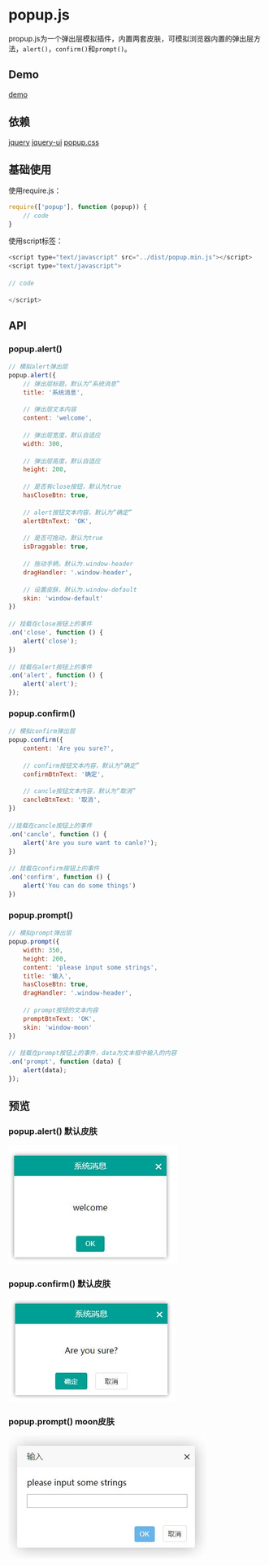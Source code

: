 ﻿# popup.js

propup.js为一个弹出层模拟插件，内置两套皮肤，可模拟浏览器内置的弹出层方法，`alert()`，`confirm()`和`prompt()`。

## Demo

[demo](https://susucain.github.io/popup.js/)

## 依赖

[jquery](https://github.com/jquery/jquery) [jquery-ui](https://github.com/jquery/jquery-ui) [popup.css](https://raw.githubusercontent.com/susucain/popup.js/master/dist/popup.min.css)

## 基础使用

使用require.js：

```javascript
require(['popup'], function (popup)) {
    // code        
}
```

使用script标签：

```javascript
<script type="text/javascript" src="../dist/popup.min.js"></script>
<script type="text/javascript">

// code

</script>
```

## API

### popup.alert()

```javascript
// 模拟alert弹出层
popup.alert({
    // 弹出层标题，默认为“系统消息”
    title: '系统消息',
  
    // 弹出层文本内容
    content: 'welcome',
  
    // 弹出层宽度，默认自适应
    width: 300,
  
    // 弹出层高度，默认自适应
    height: 200,
  
    // 是否有close按钮，默认为true
    hasCloseBtn: true,
  
    // alert按钮文本内容，默认为“确定”
    alertBtnText: 'OK',
  
    // 是否可拖动，默认为true
    isDraggable: true,
  
    // 拖动手柄，默认为.window-header
    dragHandler: '.window-header',
  
    // 设置皮肤，默认为.window-default
    skin: 'window-default'
})

// 挂载在close按钮上的事件
.on('close', function () {
    alert('close');
})

// 挂载在alert按钮上的事件
.on('alert', function () {
    alert('alert');
});
```

### popup.confirm()

```javascript
// 模拟confirm弹出层
popup.confirm({
    content: 'Are you sure?', 
  
    // confirm按钮文本内容，默认为“确定”
    confirmBtnText: '确定',
  
    // cancle按钮文本内容，默认为“取消”
    cancleBtnText: '取消',
})

//挂载在cancle按钮上的事件
.on('cancle', function () {
    alert('Are you sure want to canle?');
})

// 挂载在confirm按钮上的事件
.on('confirm', function () {
    alert('You can do some things')
})

```

### popup.prompt()

```javascript
// 模拟prompt弹出层
popup.prompt({
    width: 350,
    height: 200,
    content: 'please input some strings',
    title: '输入',
    hasCloseBtn: true,
    dragHandler: '.window-header',
  
    // prompt按钮的文本内容
    promptBtnText: 'OK',
    skin: 'window-moon'
})

// 挂载在prompt按钮上的事件，data为文本框中输入的内容
.on('prompt', function (data) {
    alert(data);
});
```

## 预览

### popup.alert() 默认皮肤

![popup.alert 默认皮肤](https://github.com/susucain/popup.js/blob/master/test/img/preview-alert.JPG)

### popup.confirm() 默认皮肤

![popup.confirm 默认皮肤](https://github.com/susucain/popup.js/blob/master/test/img/preview-confirm.JPG)

### popup.prompt() moon皮肤

![popup.prompt moon皮肤](https://github.com/susucain/popup.js/blob/master/test/img/preview-prompt.JPG)